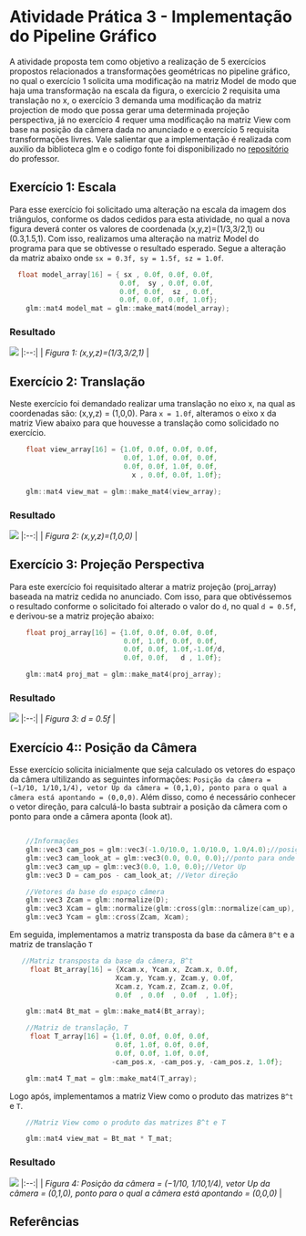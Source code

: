 # Atividade Prática 3 - Implementação do Pipeline Gráfico

<p>A atividade proposta tem como objetivo a realização de 5 exercícios propostos relacionados a transformações geométricas no pipeline gráfico, no qual o exercício 1 solicita uma modificação na matriz Model de modo que haja uma transformação na escala da figura, o exercício 2 requisita uma translação no x, o exercício 3 demanda uma modificação da matriz projection de modo que possa gerar uma determinada projeção perspectiva, já no exercício 4 requer uma modificação na matriz View com base na posição da câmera dada no anunciado e o exercício 5 requisita transformações livres. Vale salientar que a implementação é realizada com auxilio da biblioteca glm e o codigo fonte foi disponibilizado no <a href="https://github.com/capagot/icg/tree/master/03_transformations">repositório</a> do professor.</p>


## Exercício 1: Escala

Para esse exercício foi solicitado uma alteração na escala da imagem dos triângulos, conforme os dados cedidos para esta atividade, no qual a nova figura deverá conter os valores de coordenada (x,y,z)=(1/3,3/2,1) ou (0.3,1.5,1). Com isso, realizamos uma alteração na matriz Model do programa para que se obtivesse o resultado esperado. Segue a alteração da matriz abaixo onde `sx = 0.3f, sy = 1.5f, sz = 1.0f`.

```C
  float model_array[16] = { sx , 0.0f, 0.0f, 0.0f, 
                           0.0f,  sy , 0.0f, 0.0f, 
                           0.0f, 0.0f,  sz , 0.0f, 
                           0.0f, 0.0f, 0.0f, 1.0f};
    glm::mat4 model_mat = glm::make_mat4(model_array); 
```

### Resultado

![](https://github.com/andersonleitee/ICG/blob/master/Atividade_03/prints/Exercicio-1.png?raw=true) 
|:--:| 
| *Figura 1: (x,y,z)=(1/3,3/2,1)* |

## Exercício 2: Translação

Neste exercício foi demandado realizar uma translação no eixo x, na qual as coordenadas são: (x,y,z) = (1,0,0). Para `x = 1.0f`, alteramos o eixo x da matriz View abaixo para que houvesse a translação como solicidado no exercício.

```C
    float view_array[16] = {1.0f, 0.0f, 0.0f, 0.0f, 
                            0.0f, 1.0f, 0.0f, 0.0f, 
                            0.0f, 0.0f, 1.0f, 0.0f, 
                              x , 0.0f, 0.0f, 1.0f};

    glm::mat4 view_mat = glm::make_mat4(view_array);
```

### Resultado

![](https://github.com/andersonleitee/ICG/blob/master/Atividade_03/prints/Exercicio-2.png?raw=true) 
|:--:| 
| *Figura 2: (x,y,z)=(1,0,0)* |

## Exercício 3: Projeção Perspectiva

Para este exercício foi requisitado alterar a matriz projeção (proj_array) baseada na matriz cedida no anunciado. Com isso, para que obtivéssemos o resultado conforme o solicitado foi alterado o valor do `d`, no qual `d = 0.5f`, e derivou-se a matriz projeção abaixo:  

```C
    float proj_array[16] = {1.0f, 0.0f, 0.0f, 0.0f, 
                            0.0f, 1.0f, 0.0f, 0.0f, 
                            0.0f, 0.0f, 1.0f,-1.0f/d, 
                            0.0f, 0.0f,   d , 1.0f};

    glm::mat4 proj_mat = glm::make_mat4(proj_array);
```

### Resultado

![](https://github.com/andersonleitee/ICG/blob/master/Atividade_03/prints/Exercicio-3.png?raw=true) 
|:--:| 
| *Figura 3: d = 0.5f* |


## Exercício 4:: Posição da Câmera

Esse exercício solicita inicialmente que seja calculado os vetores do espaço da câmera ultilizando as seguintes informações: `Posição da câmera = (−1/10, 1/10,1/4), vetor Up da câmera = (0,1,0), ponto para o qual a câmera está apontando = (0,0,0)`. Além disso, como é necessário conhecer o vetor direção, para calculá-lo basta subtrair a posição da câmera com o ponto para onde a câmera aponta (look at). 

```C

    //Informações
    glm::vec3 cam_pos = glm::vec3(-1.0/10.0, 1.0/10.0, 1.0/4.0);//posição da câmera.
    glm::vec3 cam_look_at = glm::vec3(0.0, 0.0, 0.0);//ponto para onde a câmera aponta.
    glm::vec3 cam_up = glm::vec3(0.0, 1.0, 0.0);//Vetor Up
    glm::vec3 D = cam_pos - cam_look_at; //Vetor direção

    //Vetores da base do espaço câmera
    glm::vec3 Zcam = glm::normalize(D);
    glm::vec3 Xcam = glm::normalize(glm::cross(glm::normalize(cam_up), Zcam));
    glm::vec3 Ycam = glm::cross(Zcam, Xcam);

```

Em seguida, implementamos a matriz transposta da base da câmera `B^t` e a matriz de translação `T`

```C
   //Matriz transposta da base da câmera, B^t
     float Bt_array[16] = {Xcam.x, Ycam.x, Zcam.x, 0.0f,
                          Xcam.y, Ycam.y, Zcam.y, 0.0f,
                          Xcam.z, Ycam.z, Zcam.z, 0.0f,
                          0.0f  , 0.0f  , 0.0f  , 1.0f};

    glm::mat4 Bt_mat = glm::make_mat4(Bt_array);

    //Matriz de translação, T
     float T_array[16] = {1.0f, 0.0f, 0.0f, 0.0f,
                          0.0f, 1.0f, 0.0f, 0.0f,
                          0.0f, 0.0f, 1.0f, 0.0f,
                         -cam_pos.x, -cam_pos.y, -cam_pos.z, 1.0f};

    glm::mat4 T_mat = glm::make_mat4(T_array);
```
Logo após, implementamos a matriz View como o produto das matrizes `B^t` e `T`.

```C
    //Matriz View como o produto das matrizes B^t e T

    glm::mat4 view_mat = Bt_mat * T_mat;

```
### Resultado

![](https://github.com/andersonleitee/ICG/blob/master/Atividade_03/prints/Exercicio-4.png?raw=true) 
|:--:| 
| *Figura 4: Posição da câmera = (−1/10, 1/10,1/4), vetor Up da câmera = (0,1,0), ponto para o qual a câmera está apontando = (0,0,0)* |
## Referências

